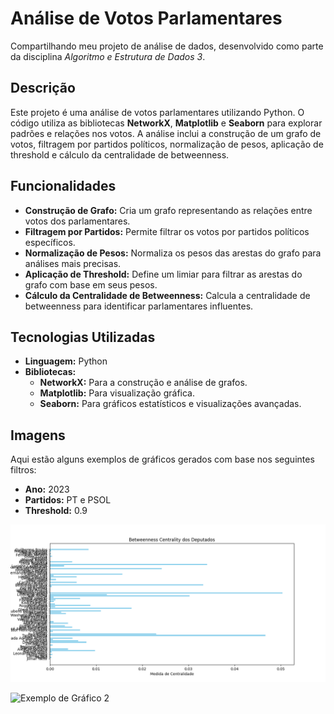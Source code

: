 # Análise de Votos Parlamentares

Compartilhando meu projeto de análise de dados, desenvolvido como parte da disciplina *Algoritmo e Estrutura de Dados 3*.

## Descrição

Este projeto é uma análise de votos parlamentares utilizando Python. O código utiliza as bibliotecas **NetworkX**, **Matplotlib** e **Seaborn** para explorar padrões e relações nos votos. A análise inclui a construção de um grafo de votos, filtragem por partidos políticos, normalização de pesos, aplicação de threshold e cálculo da centralidade de betweenness.

## Funcionalidades

- **Construção de Grafo:** Cria um grafo representando as relações entre votos dos parlamentares.
- **Filtragem por Partidos:** Permite filtrar os votos por partidos políticos específicos.
- **Normalização de Pesos:** Normaliza os pesos das arestas do grafo para análises mais precisas.
- **Aplicação de Threshold:** Define um limiar para filtrar as arestas do grafo com base em seus pesos.
- **Cálculo da Centralidade de Betweenness:** Calcula a centralidade de betweenness para identificar parlamentares influentes.

## Tecnologias Utilizadas

- **Linguagem:** Python
- **Bibliotecas:**
  - **NetworkX:** Para a construção e análise de grafos.
  - **Matplotlib:** Para visualização gráfica.
  - **Seaborn:** Para gráficos estatísticos e visualizações avançadas.

## Imagens

Aqui estão alguns exemplos de gráficos gerados com base nos seguintes filtros:
- **Ano:** 2023
- **Partidos:** PT e PSOL
- **Threshold:** 0.9

![Exemplo de Gráfico 1](imgs_test/betweenness_centrality.png)


![Exemplo de Gráfico 2](url-da-imagem-2)
